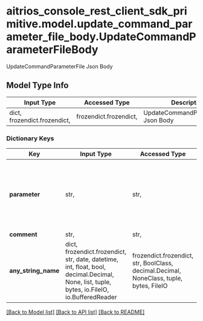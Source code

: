 # aitrios_console_rest_client_sdk_primitive.model.update_command_parameter_file_body.UpdateCommandParameterFileBody

UpdateCommandParameterFile Json Body

## Model Type Info
Input Type | Accessed Type | Description | Notes
------------ | ------------- | ------------- | -------------
dict, frozendict.frozendict,  | frozendict.frozendict,  | UpdateCommandParameterFile Json Body | 

### Dictionary Keys
Key | Input Type | Accessed Type | Description | Notes
------------ | ------------- | ------------- | ------------- | -------------
**parameter** | str,  | str,  | Command parameter content in base64 encoding. *See manual for detailed format | 
**comment** | str,  | str,  | Comment. | [optional] 
**any_string_name** | dict, frozendict.frozendict, str, date, datetime, int, float, bool, decimal.Decimal, None, list, tuple, bytes, io.FileIO, io.BufferedReader | frozendict.frozendict, str, BoolClass, decimal.Decimal, NoneClass, tuple, bytes, FileIO | any string name can be used but the value must be the correct type | [optional]

[[Back to Model list]](../../README.md#documentation-for-models) [[Back to API list]](../../README.md#documentation-for-api-endpoints) [[Back to README]](../../README.md)

